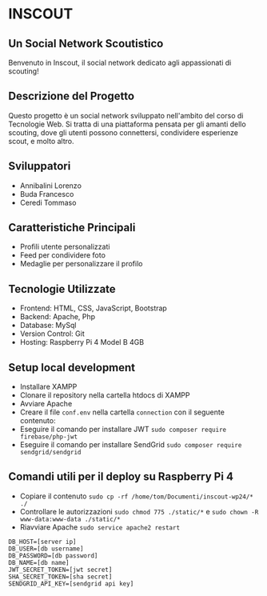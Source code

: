 # INSCOUT
## Un Social Network Scoutistico

Benvenuto in Inscout, il social network dedicato agli appassionati di scouting!

## Descrizione del Progetto

Questo progetto è un social network sviluppato nell'ambito del corso di Tecnologie Web. Si tratta di una piattaforma pensata per gli amanti dello scouting, dove gli utenti possono connettersi, condividere esperienze scout, e molto altro.

## Sviluppatori

- Annibalini Lorenzo
- Buda Francesco
- Ceredi Tommaso

## Caratteristiche Principali

- Profili utente personalizzati
- Feed per condividere foto
- Medaglie per personalizzare il profilo

## Tecnologie Utilizzate

- Frontend: HTML, CSS, JavaScript, Bootstrap
- Backend: Apache, Php
- Database: MySql
- Version Control: Git
- Hosting: Raspberry Pi 4 Model B 4GB

## Setup local development

- Installare XAMPP
- Clonare il repository nella cartella htdocs di XAMPP
- Avviare Apache
- Creare il file `conf.env` nella cartella `connection` con il seguente contenuto:
- Eseguire il comando per installare JWT `sudo composer require firebase/php-jwt`
- Eseguire il comando per installare SendGrid `sudo composer require sendgrid/sendgrid`

## Comandi utili per il deploy su Raspberry Pi 4
- Copiare il contenuto `sudo cp -rf /home/tom/Documenti/inscout-wp24/* ./`
- Controllare le autorizzazioni `sudo chmod 775 ./static/*` e `sudo chown -R www-data:www-data ./static/*`
- Riavviare Apache `sudo service apache2 restart`



```
DB_HOST=[server ip]
DB_USER=[db username]
DB_PASSWORD=[db password]
DB_NAME=[db name]
JWT_SECRET_TOKEN=[jwt secret]
SHA_SECRET_TOKEN=[sha secret]
SENDGRID_API_KEY=[sendgrid api key]
```
